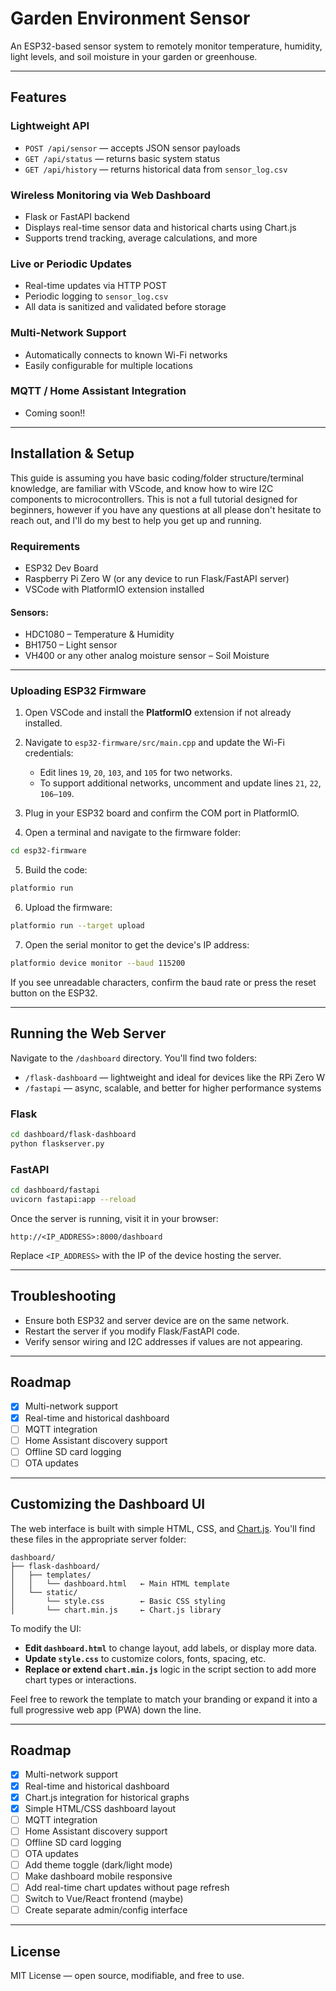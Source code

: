 # Garden Environment Sensor

An ESP32-based sensor system to remotely monitor temperature, humidity, light levels, and soil moisture in your garden or greenhouse.


---

## Features

### Lightweight API
- `POST /api/sensor` — accepts JSON sensor payloads  
- `GET /api/status` — returns basic system status  
- `GET /api/history` — returns historical data from `sensor_log.csv`

### Wireless Monitoring via Web Dashboard
- Flask or FastAPI backend
- Displays real-time sensor data and historical charts using Chart.js
- Supports trend tracking, average calculations, and more

### Live or Periodic Updates
- Real-time updates via HTTP POST
- Periodic logging to `sensor_log.csv`
- All data is sanitized and validated before storage

### Multi-Network Support
- Automatically connects to known Wi-Fi networks
- Easily configurable for multiple locations

### MQTT / Home Assistant Integration
- Coming soon!!

---

## Installation & Setup

This guide is assuming you have basic coding/folder structure/terminal knowledge, are familiar with VScode, and know how to wire I2C components to microcontrollers. This is not a full tutorial designed for beginners, however if you have any questions at all please don't hesitate to reach out, and I'll do my best to help you get up and running.

### Requirements

- ESP32 Dev Board  
- Raspberry Pi Zero W (or any device to run Flask/FastAPI server)  
- VSCode with PlatformIO extension installed  

#### Sensors:
- HDC1080 – Temperature & Humidity  
- BH1750 – Light sensor  
- VH400 or any other analog moisture sensor – Soil Moisture  

---

### Uploading ESP32 Firmware

1. Open VSCode and install the **PlatformIO** extension if not already installed.
2. Navigate to `esp32-firmware/src/main.cpp` and update the Wi-Fi credentials:
   - Edit lines `19`, `20`, `103`, and `105` for two networks.
   - To support additional networks, uncomment and update lines `21`, `22`, `106–109`.

3. Plug in your ESP32 board and confirm the COM port in PlatformIO.

4. Open a terminal and navigate to the firmware folder:

```bash
cd esp32-firmware
```

5. Build the code:

```bash
platformio run
```

6. Upload the firmware:

```bash
platformio run --target upload
```

7. Open the serial monitor to get the device's IP address:

```bash
platformio device monitor --baud 115200
```

If you see unreadable characters, confirm the baud rate or press the reset button on the ESP32.

---

## Running the Web Server

Navigate to the `/dashboard` directory. You'll find two folders:

- `/flask-dashboard` — lightweight and ideal for devices like the RPi Zero W  
- `/fastapi` — async, scalable, and better for higher performance systems

### Flask
```bash
cd dashboard/flask-dashboard
python flaskserver.py
```

### FastAPI
```bash
cd dashboard/fastapi
uvicorn fastapi:app --reload
```

Once the server is running, visit it in your browser:

```
http://<IP_ADDRESS>:8000/dashboard
```

Replace `<IP_ADDRESS>` with the IP of the device hosting the server.

---

## Troubleshooting

- Ensure both ESP32 and server device are on the same network.
- Restart the server if you modify Flask/FastAPI code.
- Verify sensor wiring and I2C addresses if values are not appearing.

---

## Roadmap

- [x] Multi-network support
- [x] Real-time and historical dashboard
- [ ] MQTT integration
- [ ] Home Assistant discovery support
- [ ] Offline SD card logging
- [ ] OTA updates

---

## Customizing the Dashboard UI

The web interface is built with simple HTML, CSS, and [Chart.js](https://www.chartjs.org/). You'll find these files in the appropriate server folder:

```
dashboard/
├── flask-dashboard/
│   ├── templates/
│   │   └── dashboard.html   ← Main HTML template
│   └── static/
│       └── style.css        ← Basic CSS styling
│       └── chart.min.js     ← Chart.js library
```

To modify the UI:
- **Edit `dashboard.html`** to change layout, add labels, or display more data.
- **Update `style.css`** to customize colors, fonts, spacing, etc.
- **Replace or extend `chart.min.js`** logic in the script section to add more chart types or interactions.

Feel free to rework the template to match your branding or expand it into a full progressive web app (PWA) down the line.

---

## Roadmap

- [x] Multi-network support
- [x] Real-time and historical dashboard
- [x] Chart.js integration for historical graphs
- [x] Simple HTML/CSS dashboard layout
- [ ] MQTT integration
- [ ] Home Assistant discovery support
- [ ] Offline SD card logging
- [ ] OTA updates
- [ ] Add theme toggle (dark/light mode)
- [ ] Make dashboard mobile responsive
- [ ] Add real-time chart updates without page refresh
- [ ] Switch to Vue/React frontend (maybe)
- [ ] Create separate admin/config interface

---

## License

MIT License — open source, modifiable, and free to use.

